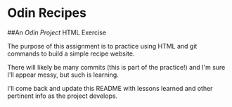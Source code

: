 # Odin Recipes
##An _Odin Project_ HTML Exercise

The purpose of this assignment is to practice using HTML and git commands to build a simple recipe website. <br/>

There will likely be many commits \(this is part of the practice!\) and I'm sure I'll appear messy, but such is learning. <br/>

I'll come back and update this README with lessons learned and other pertinent info as the project develops.
